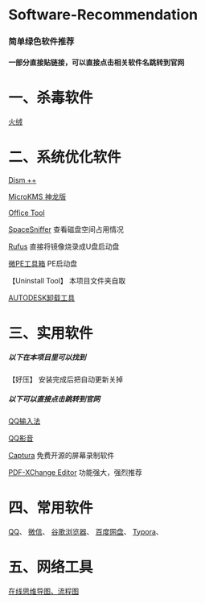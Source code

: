 # Software-Recommendation
### 简单绿色软件推荐
#### 一部分直接贴链接，可以直接点击相关软件名跳转到官网


# 一、杀毒软件

[火绒](https://www.huorong.cn/)


# 二、系统优化软件

[Dism ++](https://www.chuyu.me/)

[MicroKMS 神龙版](http://www.yishimei.cn/network/319.html)

[Office Tool](https://otp.landian.vip/)

[SpaceSniffer](https://spacesniffer.en.softonic.com/)   查看磁盘空间占用情况

[Rufus](https://rufus.en.softonic.com/)   直接将镜像烧录成U盘启动盘

[微PE工具箱](http://www.wepe.com.cn/)     PE启动盘

【Uninstall Tool】    本项目文件夹自取

[AUTODESK卸载工具](优化软件)

# 三、实用软件

##### 以下在本项目里可以找到
【好压】    安装完成后把自动更新关掉

##### 以下可以直接点击跳转到官网
[QQ输入法](http://qq.pinyin.cn/)

[QQ影音](https://player.qq.com/)

[Captura](https://mathewsachin.github.io/Captura/)    免费开源的屏幕录制软件

[PDF-XChange Editor](https://www.tracker-software.com/product/pdf-xchange-editor)   功能强大，强烈推荐

# 四、常用软件
[QQ](https://im.qq.com/)、
[微信](https://weixin.qq.com/)、
[谷歌浏览器](https://www.google.cn/intl/zh-CN/chrome/)、
[百度网盘](https://pan.baidu.com/download)、
[Typora](https://typora.io/)、

# 五、网络工具
[在线思维导图、流程图](https://www.processon.com/)
